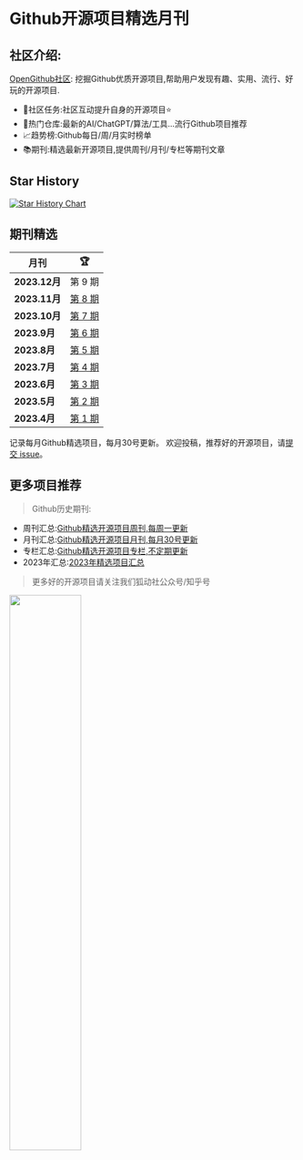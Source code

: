 # Github开源项目精选月刊


## 社区介绍:

[OpenGithub社区](http://open.itc.cn/): 挖掘Github优质开源项目,帮助用户发现有趣、实用、流行、好玩的开源项目.

- 🤝社区任务:社区互动提升自身的开源项目⭐
- 🌋热门仓库:最新的AI/ChatGPT/算法/工具...流行Github项目推荐
- 📈趋势榜:Github每日/周/月实时榜单
- 📚期刊:精选最新开源项目,提供周刊/月刊/专栏等期刊文章

## Star History

[![Star History Chart](https://api.star-history.com/svg?repos=OpenGithubs/monthly&type=Date)](https://star-history.com/#OpenGithubs/monthly&Date)

## 期刊精选

| 月刊           | 🏆                       |
|--------------|--------------------------| 
| **2023.12月** | 第 9 期                    |
| **2023.11月** | [第 8 期](docs/2023.11.md) |
| **2023.10月** | [第 7 期](docs/2023.10.md) |
| **2023.9月**  | [第 6 期](docs/2023.9.md)  |
| **2023.8月**  | [第 5 期](docs/2023.8.md)  |
| **2023.7月**  | [第 4 期](docs/2023.7.md)  |
| **2023.6月**  | [第 3 期](docs/2023.6.md)  |
| **2023.5月**  | [第 2 期](docs/2023.5.md)  |
| **2023.4月**  | [第 1 期](docs/2023.4.md)  |

记录每月Github精选项目，每月30号更新。
欢迎投稿，推荐好的开源项目，请[提交 issue](https://github.com/OpenGithubs/monthly/issues)。

## 更多项目推荐

> Github历史期刊:

- 周刊汇总:[Github精选开源项目周刊,每周一更新](https://github.com/OpenGithubs/weekly)
- 月刊汇总:[Github精选开源项目月刊,每月30号更新](https://github.com/OpenGithubs/monthly)
- 专栏汇总:[Github精选开源项目专栏,不定期更新](https://github.com/OpenGithubs/selectedColumn)
- 2023年汇总:[2023年精选项目汇总](https://github.com/OpenGithubs/Summary2023)


> 更多好的开源项目请关注我们狐动社公众号/知乎号

<image src="http://photocdn.tv.sohu.com/img/q_mini/20230525/pic_org_ed11340c-cba7-4072-942a-69a9ec0bc251.png" style="width:50%">

